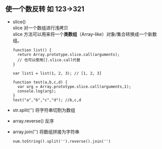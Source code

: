 ## 使一个数反转 如 123->321
  + slice()  
    slice 对一个数组进行浅拷贝  
    slice 方法可以用来将一个**类数组**（Array-like）对象/集合转换成一个新数组。
    ~~~
    function list() {
      return Array.prototype.slice.call(arguments);
      // 也可以使用[].slice.call代替
    }

    var list1 = list(1, 2, 3); // [1, 2, 3]
    ~~~

    ~~~
    function test(a,b,c,d) { 
      var arg = Array.prototype.slice.call(arguments,1); 
      console.log(arg); 
    } 
    test("a","b","c","d"); //b,c,d
    ~~~
  + str.split('') 将字符串切割为数组
  + array.reverse()  反序
  + array.join('') 将数组拼接为字符串
	~~~
	num.toString().split('').reverse().join('')
	~~~
